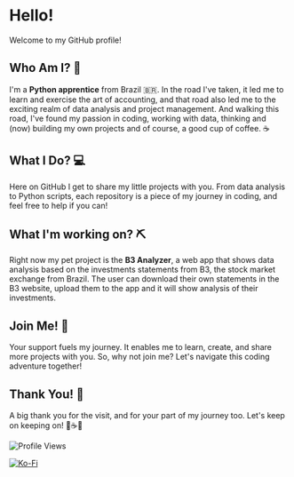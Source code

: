 # Hello!

Welcome to my GitHub profile!

## Who Am I? 🤔
I'm a **Python apprentice** from Brazil 🇧🇷. In the road I've taken, it led me to learn and exercise the art of accounting, and that road also led me to the exciting realm of data analysis and project management. And walking this road, I've found my passion in coding, working with data, thinking and (now) building my own projects and of course, a good cup of coffee. ☕

## What I Do? 💻
Here on GitHub I get to share my little projects with you. From data analysis to Python scripts, each repository is a piece of my journey in coding, and feel free to help if you can! 

## What I'm working on? ⛏️
Right now my pet project is the **B3 Analyzer**, a web app that shows data analysis based on the investments statements from B3, the stock market exchange from Brazil. The user can download their own statements in the B3 website, upload them to the app and it will show analysis of their investments.

## Join Me! 🚀
Your support fuels my journey. It enables me to learn, create, and share more projects with you. So, why not join me? Let's navigate this coding adventure together!

## Thank You! 🙏
A big thank you for the visit, and for your part of my journey too. Let's keep on keeping on! 🙌☕🐍


![Profile Views](https://komarev.com/ghpvc/?username=krnCode&color=blueviolet)

[![Ko-Fi](https://ko-fi.com/img/githubbutton_sm.svg)](https://ko-fi.com/B0B3V8QAU)
